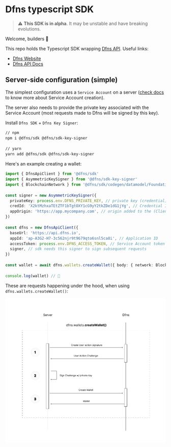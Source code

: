 # Dfns typescript SDK

> ⚠️ **This SDK is in alpha**. It may be unstable and have breaking evolutions.

Welcome, builders 👋

This repo holds the Typescript SDK wrapping [Dfns API](https://www.dfns.co/). Useful links:

* [Dfns Website](https://www.dfns.co/)
* [Dfns API Docs](https://dfns.gitbook.io/dfns-docs/)


## Server-side configuration (simple)

The simplest configuration uses a `Service Account` on a server ([check docs](TODO) to know more about Service Account creation).

The server also needs to provide the private key associated with the Service Account (most requests made to Dfns will be signed by this key).

Install `Dfns SDK` + `Dfns Key Signer`:
```sh
// npm
npm i @dfns/sdk @dfns/sdk-key-signer

// yarn
yarn add @dfns/sdk @dfns/sdk-key-signer
```


Here's an example creating a wallet:

```ts
import { DfnsApiClient } from '@dfns/sdk'
import { AsymmetricKeySigner } from '@dfns/sdk-key-signer'
import { BlockchainNetwork } from '@dfns/sdk/codegen/datamodel/Foundations'

const signer = new AsymmetricKeySigner({
  privateKey: process.env.DFNS_PRIVATE_KEY, // private key (credential) registered for your Service Account
  credId: 'X2ktMzhxaTEtZTF1bTgtOXY1cG9yY2tkZDe1dG1jYg', // Credential ID of the Service Account
  appOrigin: 'https://app.mycompany.com', // origin added to the (Client-Side) Application you are using
})

const dfns = new DfnsApiClient({
  baseUrl: 'https://api.dfns.io',
  appId: 'ap-A3G2-H7-3c562njr9t9679qto6snl5ca8i', // Application ID
  accessToken: process.env.DFNS_ACCESS_TOKEN, // Service Account token
  signer, // sdk needs this signer to sign subsequent requests
})

const wallet = await dfns.wallets.createWallet({ body: { network: BlockchainNetwork.ETH_GOERLI } })

console.log(wallet) // 🎉
```

These are requests happening under the hood, when using `dfns.wallets.createWallet()`:

![Sequence Diagram Dfns SDK Server Side Configuration](./images/Service_Account_Server_Side.png)

